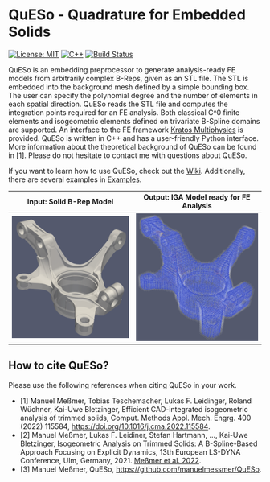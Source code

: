 # QuESo - Quadrature for Embedded Solids

[![License: MIT](https://img.shields.io/badge/License-BSD4-green.svg)](https://github.com/manuelmessmer/QuESo/blob/main/LICENSE) [![C++][c++-image]][c++standard] [![Build Status](https://github.com/manuelmessmer/QuESo/actions/workflows/ci.yml/badge.svg?branch=main)](https://github.com/manuelmessmer/QuESo/actions)

[c++-image]: https://img.shields.io/badge/C++-17-blue.svg?style=flat&logo=c%2B%2B
[c++standard]: https://isocpp.org/std/the-standard

QuESo is an embedding preprocessor to generate analysis-ready FE models from arbitrarily complex B-Reps, given as an STL file. The STL is embedded into the background mesh defined by a simple bounding box. The user can specify the polynomial degree and the number of elements in each spatial direction. QuESo reads the STL file and computes the integration points required for an FE analysis. Both classical C^0 finite elements and isogeometric elements defined on trivariate B-Spline domains are supported. An interface to the FE framework [Kratos Multiphysics](https://github.com/KratosMultiphysics/Kratos) is provided. QuESo is written in C++ and has a user-friendly Python interface. More information about the theoretical background of QuESo can be found in [1]. Please do not hesitate to contact me with questions about QuESo.

If you want to learn how to use QuESo, check out the [Wiki](https://github.com/manuelmessmer/QuESo/wiki/Getting-Started). Additionally, there are several examples in [Examples](https://github.com/manuelmessmer/QuESo/tree/main/examples).

Input: Solid B-Rep Model             |  Output: IGA Model ready for FE Analysis
:-------------------------:|:-------------------------:
![](https://github.com/manuelmessmer/QuESo/blob/main/docs/brep.png)  |  ![](https://github.com/manuelmessmer/QuESo/blob/main/docs/iga_model.png)

## How to cite QuESo?
Please use the following references when citing QuESo in your work.
- [1] Manuel Meßmer, Tobias Teschemacher, Lukas F. Leidinger, Roland Wüchner, Kai-Uwe Bletzinger, Efficient CAD-integrated isogeometric analysis of trimmed solids, Comput. Methods Appl. Mech. Engrg. 400 (2022) 115584, https://doi.org/10.1016/j.cma.2022.115584.
- [2] Manuel Meßmer, Lukas F. Leidiner, Stefan Hartmann, ..., Kai-Uwe Bletzinger, Isogeometric Analysis on Trimmed Solids: A B-Spline-Based Approach Focusing on Explicit Dynamics, 13th European LS-DYNA Conference, Ulm, Germany, 2021. [Meßmer et al. 2022](https://www.researchgate.net/publication/357053531_Isogeometric_Analysis_on_Trimmed_Solids_A_B-Spline-Based_Approach_Focusing_on_Explicit_Dynamics).
- [3] Manuel Meßmer, QuESo, https://github.com/manuelmessmer/QuESo.

